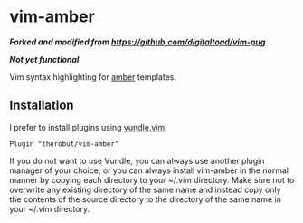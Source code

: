 # vim-amber #

***Forked and modified from https://github.com/digitaltoad/vim-pug***

***Not yet functional***

Vim syntax highlighting for [amber](https://github.com/eknkc/amber) templates.

Installation
------------

I prefer to install plugins using
[vundle.vim](http://github.com/VundleVim/Vundle.Vim).  

    Plugin "therobut/vim-amber"

If you do not want to use Vundle, you can always use another plugin manager of your choice,
or you can always install vim-amber in the 
normal manner by copying each directory to your ~/.vim directory.  Make sure 
not to overwrite any existing directory of the same name and instead copy only 
the contents of the source directory to the directory of the same name in your 
~/.vim directory.
